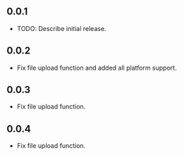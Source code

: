 ## 0.0.1

* TODO: Describe initial release.

## 0.0.2

* Fix file upload function and added all platform support.

## 0.0.3

* Fix file upload function.

## 0.0.4

* Fix file upload function.